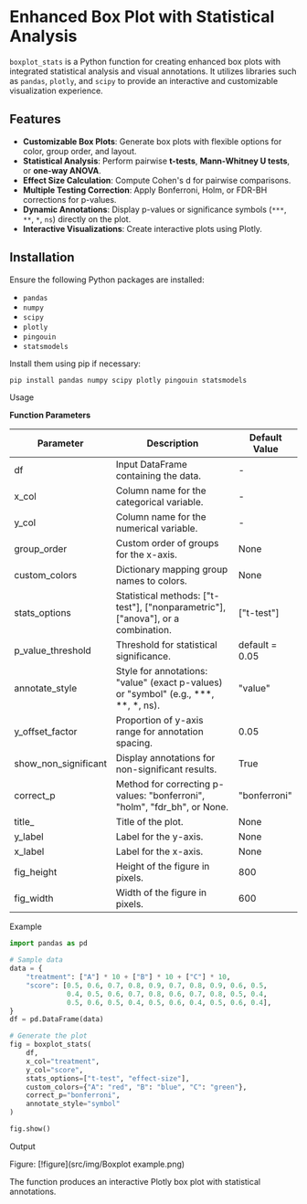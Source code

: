 # Enhanced Box Plot with Statistical Analysis

`boxplot_stats` is a Python function for creating enhanced box plots with integrated statistical analysis and visual annotations. It utilizes libraries such as `pandas`, `plotly`, and `scipy` to provide an interactive and customizable visualization experience.

## Features

- **Customizable Box Plots**: Generate box plots with flexible options for color, group order, and layout.
- **Statistical Analysis**: Perform pairwise **t-tests**, **Mann-Whitney U tests**, or **one-way ANOVA**.
- **Effect Size Calculation**: Compute Cohen's d for pairwise comparisons.
- **Multiple Testing Correction**: Apply Bonferroni, Holm, or FDR-BH corrections for p-values.
- **Dynamic Annotations**: Display p-values or significance symbols (`***`, `**`, `*`, `ns`) directly on the plot.
- **Interactive Visualizations**: Create interactive plots using Plotly.

## Installation

Ensure the following Python packages are installed:

- `pandas`
- `numpy`
- `scipy`
- `plotly`
- `pingouin`
- `statsmodels`

Install them using pip if necessary:

```bash
pip install pandas numpy scipy plotly pingouin statsmodels
```
Usage

**Function Parameters**

| Parameter | Description |	Default Value |
|-----------|-------------|---------------|
| df |	Input DataFrame containing the data. |	- | 
| x_col	| Column name for the categorical variable. |	- |
| y_col	| Column name for the numerical variable. |	- |
| group_order |	Custom order of groups for the x-axis. |	None |
| custom_colors |	Dictionary mapping group names to colors. |	None |
| stats_options	| Statistical methods: ["t-test"], ["nonparametric"], ["anova"], or a combination. |	["t-test"] |
| p_value_threshold	| Threshold for statistical significance. |	default = 0.05 |
| annotate_style |	Style for annotations: "value" (exact p-values) or "symbol" (e.g., ***, **, *, ns). |	"value" |
| y_offset_factor |	Proportion of y-axis range for annotation spacing. |	0.05 |
| show_non_significant |	Display annotations for non-significant results. |	True |
| correct_p |	Method for correcting p-values: "bonferroni", "holm", "fdr_bh", or None. |	"bonferroni" |
| title_ |	Title of the plot. |	None |
| y_label |	Label for the y-axis. |	None |
| x_label |	Label for the x-axis. |	None |
| fig_height |	Height of the figure in pixels. |	800 |
| fig_width |	Width of the figure in pixels. |	600 |

Example
```python
import pandas as pd

# Sample data
data = {
    "treatment": ["A"] * 10 + ["B"] * 10 + ["C"] * 10,
    "score": [0.5, 0.6, 0.7, 0.8, 0.9, 0.7, 0.8, 0.9, 0.6, 0.5,
              0.4, 0.5, 0.6, 0.7, 0.8, 0.6, 0.7, 0.8, 0.5, 0.4,
              0.5, 0.6, 0.5, 0.4, 0.5, 0.6, 0.4, 0.5, 0.6, 0.4],
}
df = pd.DataFrame(data)

# Generate the plot
fig = boxplot_stats(
    df,
    x_col="treatment",
    y_col="score",
    stats_options=["t-test", "effect-size"],
    custom_colors={"A": "red", "B": "blue", "C": "green"},
    correct_p="bonferroni",
    annotate_style="symbol"
)

fig.show()
```
Output

Figure:
[!figure](src/img/Boxplot example.png)

The function produces an interactive Plotly box plot with statistical annotations.
